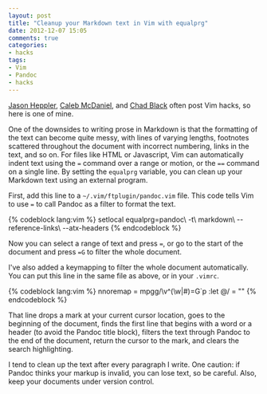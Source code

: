 ```yaml
---
layout: post
title: "Cleanup your Markdown text in Vim with equalprg"
date: 2012-12-07 15:05
comments: true
categories: 
- hacks
tags:
- Vim
- Pandoc
- hacks
---
```


[Jason Heppler][], [Caleb McDaniel][], and [Chad Black][] often post
Vim hacks, so here is one of mine.

One of the downsides to writing prose in Markdown is that the formatting
of the text can become quite messy, with lines of varying lengths,
footnotes scattered throughout the document with incorrect numbering,
links in the text, and so on. For files like HTML or Javascript, Vim can
automatically indent text using the `=` command over a range or motion,
or the `==` command on a single line. By setting the `equalprg`
variable, you can clean up your Markdown text using an external program.

First, add this line to a `~/.vim/ftplugin/pandoc.vim` file. This code 
tells Vim to use `=` to call Pandoc as a filter to format the text.

{% codeblock lang:vim %}
setlocal equalprg=pandoc\ -t\ markdown\ --reference-links\ --atx-headers
{% endcodeblock %}

Now you can select a range of text and press `=`, or go to the start of 
the document and press `=G` to filter the whole document.

I've also added a keymapping to filter the whole document automatically. 
You can put this line in the same file as above, or in your `.vimrc`.

{% codeblock lang:vim %}
nnoremap <silent> <leader>= mpgg/\v^(\w\|\#)<CR>=G`p :let @/ = ""<CR>
{% endcodeblock %}

That line drops a mark at your current cursor location, goes to the
beginning of the document, finds the first line that begins with a word
or a header (to avoid the Pandoc title block), filters the text through
Pandoc to the end of the document, return the cursor to the mark, and
clears the search highlighting.

I tend to clean up the text after every paragraph I write. One caution:
if Pandoc thinks your markup is invalid, you can lose text, so be
careful. Also, keep your documents under version control.

  [Jason Heppler]: http://jasonheppler.org
  [Caleb McDaniel]: http://wcm1.web.rice.edu/hacks.html
  [Chad Black]: http://parezcoydigo.wordpress.com/
